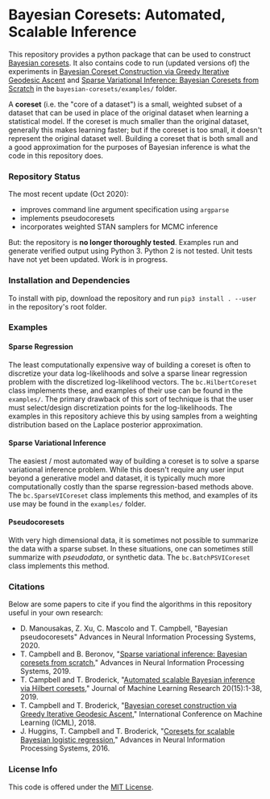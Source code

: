 # Bayesian Coresets: Automated, Scalable Inference

This repository provides a python package that can be used to construct [Bayesian coresets](http://arxiv.org/abs/1710.05053). It also contains code to run (updated versions of) the experiments in [Bayesian Coreset Construction via Greedy Iterative Geodesic Ascent](https://arxiv.org/abs/1802.01737) and [Sparse Variational Inference: Bayesian Coresets from Scratch](https://arxiv.org/abs/1906.03329) in the `bayesian-coresets/examples/` folder. 

A **coreset** (i.e. the "core of a dataset") is a small, weighted subset of a dataset that can be used in place of the original dataset when learning a statistical model. If the coreset is much smaller than the original dataset, generally this makes learning faster; but if the coreset is too small, it doesn't represent the original dataset well. Building a coreset that is both small and a good approximation for the purposes of Bayesian inference is what the code in this repository does.

### Repository Status

The most recent update (Oct 2020):
- improves command line argument specification using `argparse`
- implements pseudocoresets
- incorporates weighted STAN samplers for MCMC inference

But: the repository is **no longer thoroughly tested**. Examples run and generate verified output using Python 3. Python 2 is not tested. Unit tests have not yet been updated. Work is in progress.

### Installation and Dependencies

To install with pip, download the repository and run `pip3 install . --user` in the repository's root folder. 

### Examples 

#### Sparse Regression

The least computationally expensive way of building a coreset is often to
discretize your data log-likelihoods and solve a sparse linear regression
problem with the discretized log-likelihood vectors.  The `bc.HilbertCoreset`
class implements these, and examples of their use can be found in the
`examples/`. The primary drawback of this sort of technique is that the user
must select/design discretization points for the log-likelihoods. The examples
in this repository achieve this by using samples from a weighting distribution
based on the Laplace posterior approximation. 

#### Sparse Variational Inference

The easiest / most automated way of building a coreset is to solve a sparse
variational inference problem. While this doesn't require any user input beyond
a generative model and dataset, it is typically much more computationally costly
than the sparse regression-based methods above. The `bc.SparseVICoreset` 
class implements this method, and examples of its use may be found in the
`examples/` folder.

#### Pseudocoresets

With very high dimensional data, it is sometimes not possible to summarize 
the data with a sparse subset. In these situations, one can sometimes still
summarize with *pseudodata*, or synthetic data. The `bc.BatchPSVICoreset` class
implements this method.

### Citations

Below are some papers to cite if you find the algorithms in this repository useful in your own research:

* D. Manousakas, Z. Xu, C. Mascolo and T. Campbell, "Bayesian pseudocoresets" Advances in Neural Information Processing Systems, 2020.
* T. Campbell and B. Beronov, "[Sparse variational inference: Bayesian coresets from scratch](https://arxiv.org/abs/1906.03329)," Advances in Neural Information Processing Systems, 2019.
* T. Campbell and T. Broderick, "[Automated scalable Bayesian inference via Hilbert coresets](https://arxiv.org/abs/1710.05053)," Journal of Machine Learning Research 20(15):1-38, 2019.
* T. Campbell and T. Broderick, "[Bayesian coreset construction via Greedy Iterative Geodesic Ascent](https://arxiv.org/abs/1802.01737)," International Conference on Machine Learning (ICML), 2018.
* J. Huggins, T. Campbell and T. Broderick, "[Coresets for scalable Bayesian logistic regression](https://arxiv.org/abs/1605.06423)," Advances in Neural Information Processing Systems, 2016.

### License Info

This code is offered under the [MIT License](https://opensource.org/licenses/MIT).
